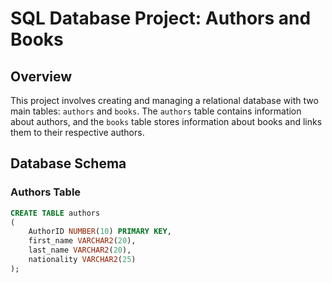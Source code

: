 # SQL Database Project: Authors and Books

## Overview

This project involves creating and managing a relational database with two main tables: `authors` and `books`. The `authors` table contains information about authors, and the `books` table stores information about books and links them to their respective authors.

## Database Schema

### Authors Table

```sql
CREATE TABLE authors
(
    AuthorID NUMBER(10) PRIMARY KEY,
    first_name VARCHAR2(20),
    last_name VARCHAR2(20),
    nationality VARCHAR2(25)
);
